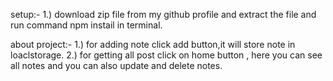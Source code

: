 setup:- 
1.) download zip file from my github profile and extract the file and run  command npm instail in terminal.

about project:-
1.) for adding note click add button,it will store note in loaclstorage. 
2.) for getting all post click on home button , here you can see all notes and you can also update and delete notes.

